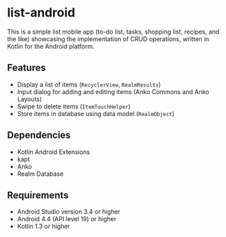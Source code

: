 # list-android
This is a simple list mobile app (to-do list, tasks, shopping list, recipes, and the like) showcasing the implementation of CRUD operations, written in Kotlin for the Android platform.

## Features
- Display a list of items (`RecyclerView`, `RealmResults`)
- Input dialog for adding and editing items (Anko Commons and Anko Layouts)
- Swipe to delete items (`ItemTouchHelper`)
- Store items in database using data model (`RealmObject`)

## Dependencies
- Kotlin Android Extensions
- kapt
- Anko
- Realm Database

## Requirements
- Android Studio version 3.4 or higher
- Android 4.4 (API level 19) or higher
- Kotlin 1.3 or higher